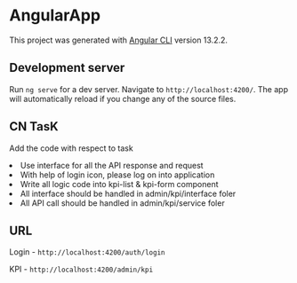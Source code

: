 # AngularApp

This project was generated with [Angular CLI](https://github.com/angular/angular-cli) version 13.2.2.

## Development server

Run `ng serve` for a dev server. Navigate to `http://localhost:4200/`. The app will automatically reload if you change any of the source files.

## CN TasK

Add the code with respect to task
<li>Use interface for all the API response and request</li>
<li>With help of login icon, please log on into application</li>
<li>Write all logic code into kpi-list & kpi-form component</li>
<li>All interface should be handled in admin/kpi/interface foler</li>
<li>All API call should be handled in admin/kpi/service foler</li>

## URL
Login - `http://localhost:4200/auth/login`

KPI - `http://localhost:4200/admin/kpi`
